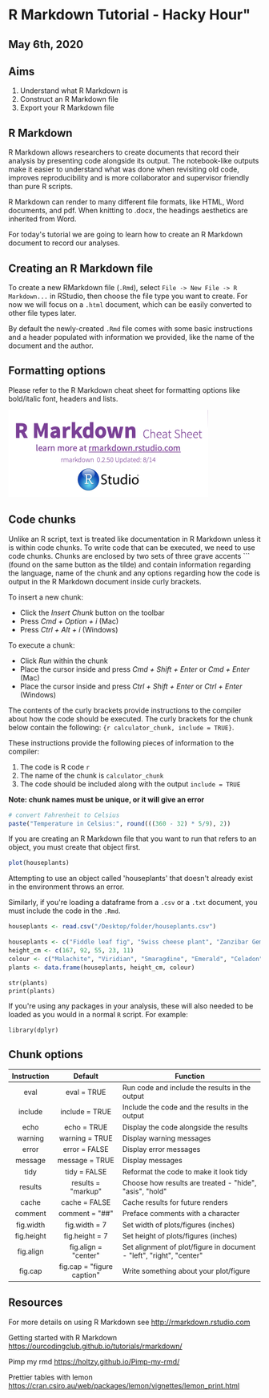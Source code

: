 # R Markdown Tutorial - Hacky Hour"
## May 6th, 2020

## Aims

  1. Understand what R Markdown is
  2. Construct an R Markdown file
  3. Export your R Markdown file

## R Markdown

R Markdown allows researchers to create documents that record their analysis by presenting code alongside its output. The notebook-like outputs make it easier to understand what was done when revisiting old code, improves reproducibility and is more collaborator and supervisor friendly than pure R scripts.

R Markdown can render to many different file formats, like HTML, Word documents, and pdf. When knitting to .docx, the headings aesthetics are inherited from Word.

For today's tutorial we are going to learn how to create an R Markdown document to record our analyses.

## Creating an R Markdown file

To create a new RMarkdown file (`.Rmd`), select `File -> New File -> R Markdown...` in RStudio, then choose the file type you want to create. For now we will focus on a `.html` document, which can be easily converted to other file types later.

By default the newly-created `.Rmd` file comes with some basic instructions and a header populated with information we provided, like the name of the document and the author.

## Formatting options
Please refer to the R Markdown cheat sheet for formatting options like bold/italic font, headers and lists.

[![Image name](rmd_cheatsheet.png)](https://rstudio.com/wp-content/uploads/2015/02/rmarkdown-cheatsheet.pdf)

## Code chunks
Unlike an R script, text is treated like documentation in R Markdown unless it is within code chunks. To write code that can be executed, we need to use code chunks. Chunks are enclosed by two sets of three grave accents ``` (found on the same button as the tilde) and contain information regarding the language, name of the chunk and any options regarding how the code is output in the R Markdown document inside curly brackets.

To insert a new chunk:

  * Click the *Insert Chunk* button on the toolbar
  * Press *Cmd + Option + i* (Mac)
  * Press *Ctrl + Alt + i* (Windows)
  
To execute a chunk:

  * Click *Run* within the chunk
  * Place the cursor inside and press *Cmd + Shift + Enter* or *Cmd + Enter* (Mac)
  * Place the cursor inside and press *Ctrl + Shift + Enter* or *Ctrl + Enter* (Windows)

The contents of the curly brackets provide instructions to the compiler about how the code should be executed. The curly brackets for the chunk below contain the following: `{r calculator_chunk, include = TRUE}`. 

These instructions provide the following pieces of information to the compiler:

  1. The code is R code `r`
  2. The name of the chunk is `calculator_chunk`
  3. The code should be included along with the output `include = TRUE`

**Note: chunk names must be unique, or it will give an error**

```r
# convert Fahrenheit to Celsius
paste("Temperature in Celsius:", round(((360 - 32) * 5/9), 2))
```


If you are creating an R Markdown file that you want to run that refers to an object, you must create that object first. 
```r
plot(houseplants)
```

Attempting to use an object called 'houseplants' that doesn't already exist in the environment throws an error. 

Similarly, if you're loading a dataframe from a `.csv` or a `.txt` document, you must include the code in the `.Rmd`.

```r
houseplants <- read.csv("/Desktop/folder/houseplants.csv")
```


```r
houseplants <- c("Fiddle leaf fig", "Swiss cheese plant", "Zanzibar Gem", "Chinese Money Plant", "Cactus") 
height_cm <- c(167, 92, 55, 23, 11)
colour <- c("Malachite", "Viridian", "Smaragdine", "Emerald", "Celadon")
plants <- data.frame(houseplants, height_cm, colour)
```

```{r print_str_plants}
str(plants)
print(plants)
```


If you're using any packages in your analysis, these will also needed to be loaded as you would in a normal `R` script. For example:
```{r, eval = FALSE}
library(dplyr)
```


## Chunk options

| Instruction        | Default           | Function  |
|:-------------:|:-------------:| ------------- |
| eval      | eval = TRUE | Run code and include the results in the output |
| include      | include = TRUE      | Include the code and the results in the output |
| echo | echo = TRUE | Display the code alongside the results |
| warning | warning = TRUE | Display warning messages |
| error | error = FALSE | Display error messages |
| message | message = TRUE | Display messages |
| tidy | tidy = FALSE | Reformat the code to make it look tidy |
| results | results = "markup" | Choose how results are treated - "hide", "asis", "hold" |
| cache | cache = FALSE | Cache results for future renders |
| comment | comment = "##" | Preface comments with a character |
| fig.width | fig.width = 7 | Set width of plots/figures (inches) |
| fig.height | fig.height = 7 | Set height of plots/figures (inches) |
| fig.align | fig.align = "center" | Set alignment of plot/figure in document - "left", "right", "center" |
| fig.cap | fig.cap = "figure caption" | Write something about your plot/figure |






## Resources
For more details on using R Markdown see <http://rmarkdown.rstudio.com>

Getting started with R Markdown <https://ourcodingclub.github.io/tutorials/rmarkdown/>

Pimp my rmd <https://holtzy.github.io/Pimp-my-rmd/>

Prettier tables with lemon <https://cran.csiro.au/web/packages/lemon/vignettes/lemon_print.html>
